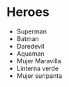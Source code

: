 # Heroes

* Superman
* Batman
* Daredevil
* Aquaman
* Mujer Maravilla
* Linterna verde
* Mujer suripanta
